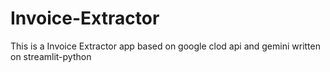# Invoice-Extractor
This is a Invoice Extractor app based on google clod api and gemini written on streamlit-python
